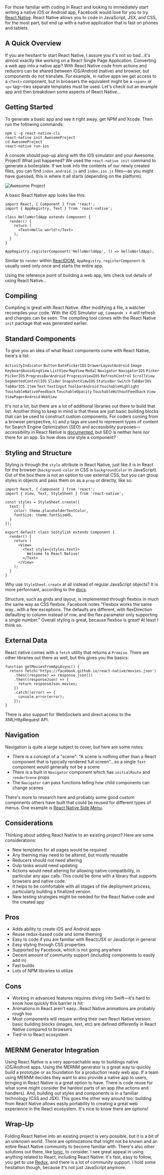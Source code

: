 For those familiar with coding in React and looking to immediately start writing a native iOS or Android app, Facebook would love for you to try [React Native](https://facebook.github.io/react-native/). React Native allows you to code in JavaScript, JSX, and CSS, for the most part, but end up with a native application that is fast on phones and tablets.

## A Quick Overview
If you are hesitant to start React Native, I assure you it's not so bad...it's almost exactly like working on a React Single Page Application. Converting a web app into a native app? With React Native code from actions and reducers can be shared between iOS/Android (native) and browser, but components do not translate. For example, in native apps we get access to a `<Text>` component, but in browsers the equivalent might be a `<span>` or `<p>` tag—two separate templates must be used. Let's check out an example app and then breakdown some aspects of React Native...

## Getting Started
To generate a basic app and see it right away, get NPM and Xcode. Then run the following commands:
```
npm i -g react-native-cli
react-native init AwesomeProject
cd AwesomeProject
react-native run-ios
```
A console should pop-up along with the iOS simulator and your Awesome Project! What just happened? We used the `react-native init` command to generate a boilerplate. If we look into the contents of our newly created files, you can find `index.android.js` and `index.ios.js` files—as you might have guessed, this is where it all starts (depending on the platform).

![Awesome Project](/static/img/thoughts/awesome-project.jpg)

A basic React Native app looks like this:
```
import React, { Component } from 'react';
import { AppRegistry, Text } from 'react-native';

class HelloWorldApp extends Component {
  render() {
    return (
      <Text>Hello world!</Text>
    );
  }
}

AppRegistry.registerComponent('HelloWorldApp', () => HelloWorldApp);
```
Similar to `render` within [ReactDOM](https://facebook.github.io/react/docs/react-dom.html), `AppRegistry.registerComponent` is usually used only once and starts the entire app.

Using the reference point of building a web app, lets check out details of using React Native...

## Compiling
Compiling is great with React Native. After modifying a file, a watcher recompiles your code. With the iOS Simulator up, `Command⌘ + R` will refresh and changes can be seen. The compiling tool comes with the React Native `init` package that was generated earlier.

## Standard Components
To give you an idea of what React components come with React Native, here's a list:

`ActivityIndicator` `Button` `DatePickerIOS` `DrawerLayoutAndroid` `Image` `KeyboardAvoidingView` `ListView` `MapView` `Modal` `Navigator` `NavigatorIOS` `Picker` `PickerIOS` `ProgressBarAndroid` `ProgressViewIOS` `RefreshControl` `ScrollView` `SegmentedControlIOS` `Slider` `SnapshotViewIOS` `StatusBar` `Switch` `TabBarIOS` `TabBarIOS.Item` `Text` `TextInput` `ToolbarAndroid` `TouchableHighlight` `TouchableNativeFeedback` `TouchableOpacity` `TouchableWithoutFeedback` `View` `ViewPagerAndroid` `WebView`

It's not a lot, but there are a lot of additional libraries out there to build that list. Another thing to keep in mind is that these are just basic building blocks that can be used to construct custom components. For coders coming from a browser perspective, `h1` and `p` tags are used to represent types of content for Search Engine Optimization (SEO) and accessibility purposes—accessibility in React Native is [documented](https://facebook.github.io/react-native/docs/accessibility.html), but SEO is neither here nor there for an app. So how does one style a component?


## Styling and Structure
Styling is through the `style` attribute in React Native, just like it is in React for the browser (`background-color` in CSS is `backgroundColor` in JavaScript). Out of the box there is not an option to use external CSS, but you can group styles in objects and pass them on as a `prop` or directly, like so:
```
import React, { Component } from 'react';
import { View, Text, StyleSheet } from 'react-native';

const styles = StyleSheet.create({
  text: {
    color: theme.placeholderTextColor,
    fontSize: theme.fontSizeH5,
  }
});

export default class SoStylish extends Component {
  render() {
    return (
      <View>
        <Text style={styles.text}>
          Welcome to React Native!
        </Text>
      </View>
    );
  }
}
```
Why use `StyleSheet.create` at all instead of regular JavaScript objects? It is more performant, according to the [docs](https://facebook.github.io/react-native/docs/stylesheet.html).

Structure, such as grids and layout, is implemented through flexbox in much the same way as CSS flexbox. Facebook notes "Flexbox works the same way...with a few exceptions. The defaults are different, with flexDirection defaulting to column instead of row, and the flex parameter only supporting a single number." Overall styling is great, because flexbox is great! At least I think so.

## External Data
React native comes with a `fetch` utility that returns a `Promise`. There are other libraries out there as well, but this gives you the basics:
```
function getMoviesFromApiAsync() {
  return fetch('https://facebook.github.io/react-native/movies.json')
    .then((response) => response.json())
    .then((responseJson) => {
      return responseJson.movies;
    })
    .catch((error) => {
      console.error(error);
    });
}
```
There is also support for WebSockets and direct access to the XMLHttpRequest API.

## Navigation
Navigation is quite a large subject to cover, but here are some notes:
- There is a concept of a "scene": "A scene is nothing other than a React component that is typically rendered full screen"...so a single `Text` component would generally not be a scene
- There is a built in `Navigator` component which has `initialRoute` and `renderScene` props
- The `Navigator` can pass functions telling how child components can change scenes

There's more to research here and probably some good custom components others have built that could be reused for different types of menus. One example is [React Native Side Menu](https://github.com/react-native-community/react-native-side-menu).

## Considerations
Thinking about adding React Native to an existing project? Here are some considerations:
- New templates for all pages would be required
- Any theming may need to be altered, but mostly reusable
- Reducers should not need altering
- Gulp tasks would need updating
- Actions would need altering for allowing native compatibility, in particular any ajax calls. This could be done with a library that supports browsers and native code.
- It helps to be comfortable with all stages of the deployment process, particularly building a finalized version
- New testing strategies might be needed for the React Native code and the created app

## Pros
- Adds ability to create iOS and Android apps
- Reuse redux-based code and some theming
- Easy to code if you are familiar with React/JSX or JavaScript in general
- Easy styling through CSS properties
- Supported by Facebook, which is not going anywhere
- Decent amount of community support (including components to easily add in)
- Fast builds
- Lots of NPM libraries to utilize

## Cons
- Working in advanced features requires diving into Swift—it's hard to know how quickly this barrier is hit
- Animations in React aren't easy...React Native animations are probably rough too
- Most components will require writing their own React Native version: basic building blocks (images, text, etc) are defined differently in React Native compared to browsers
- Tied-in to React ecosystem

## MERNM Generator Integration
Using React Native is a very approachable way to buildings native iOS/Android apps. Using the MERNM generator is a great way to quickly build a prototype or as foundation for a production ready web app. If a team using MERNM decides they want to also provide a native app to users, bringing in React Native is a great option to have. There is code reuse for what some might consider the hardest parts of an app (the actions and handlers). And, building out styles and components is in a familiar technology (CSS and JSX). This goes the other way around too: building from React Native allows easily portability to creating a great web experience in the React ecosystem. It's nice to know there are options!

## Wrap-Up
Folding React Native into an existing project is very possible, but it is a bit of an unknown world. There are optimizations that might not be known and an entire React Native community to become familiar with. There's also other solutions out there, like [Ionic](http://ionicframework.com/), to consider. I see great appeal in using anything related to React, including React Native: it's fast, easy to follow, you get to use [Redux](https://github.com/reactjs/redux), and there is a lot of community support. I hold some hesitation though, because it's not just JavaScript anymore.
